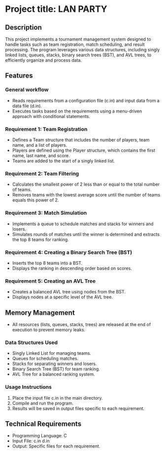 # Project title: LAN PARTY

## Description

This project implements a tournament management system designed to handle tasks such as team registration, match scheduling, and result processing. The program leverages various data structures, including singly linked lists, queues, stacks, binary search trees (BST), and AVL trees, to efficiently organize and process data.

## Features
### General workflow
* Reads requirements from a configuration file (c.in) and input data from a data file (d.in).
* Executes tasks based on the requirements using a menu-driven approach with conditional statements.

### Requirement 1: Team Registration
* Defines a Team structure that includes the number of players, team name, and a list of players.
* Players are defined using the Player structure, which contains the first name, last name, and score.
* Teams are added to the start of a singly linked list.
  
### Requirement 2: Team Filtering
* Calculates the smallest power of 2 less than or equal to the total number of teams.
* Removes teams with the lowest average score until the number of teams equals this power of 2.
  
### Requirement 3: Match Simulation
* Implements a queue to schedule matches and stacks for winners and losers.
* Simulates rounds of matches until the winner is determined and extracts the top 8 teams for ranking.

### Requirement 4: Creating a Binary Search Tree (BST)
* Inserts the top 8 teams into a BST.
* Displays the ranking in descending order based on scores.

### Requirement 5: Creating an AVL Tree
* Creates a balanced AVL tree using nodes from the BST.
* Displays nodes at a specific level of the AVL tree.

## Memory Management
* All resources (lists, queues, stacks, trees) are released at the end of execution to prevent memory leaks.

### Data Structures Used
* Singly Linked List for managing teams.
* Queues for scheduling matches.
* Stacks for separating winners and losers.
* Binary Search Tree (BST) for team ranking.
* AVL Tree for a balanced ranking system.

### Usage Instructions
1. Place the input file c.in in the main directory.
2. Compile and run the program.
3. Results will be saved in output files specific to each requirement.

## Technical Requirements
* Programming Language: C
* Input File: c.in d.in 
* Output: Specific files for each requirement.

